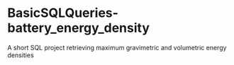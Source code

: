 # BasicSQLQueries-battery_energy_density
A short SQL project retrieving maximum gravimetric and volumetric energy densities

